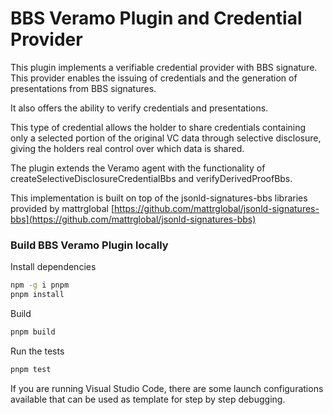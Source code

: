 # BBS Veramo Plugin and Credential Provider

This plugin implements a verifiable credential provider with BBS signature.
This provider enables the issuing of credentials and the generation of presentations from BBS signatures.

It also offers the ability to verify credentials and presentations. 

This type of credential allows the holder to share credentials containing only a selected portion of the original VC data through selective disclosure, giving the holders real control over which data is shared.

The plugin extends the Veramo agent with the functionality of createSelectiveDisclosureCredentialBbs and verifyDerivedProofBbs. 

This implementation is built on top of the jsonld-signatures-bbs libraries provided by mattrglobal [https://github.com/mattrglobal/jsonld-signatures-bbs](https://github.com/mattrglobal/jsonld-signatures-bbs)

### Build BBS Veramo Plugin locally


Install dependencies

```bash
npm -g i pnpm
pnpm install
```

Build

```bash
pnpm build
```

Run the tests

```bash
pnpm test
```


If you are running Visual Studio Code, there are some launch configurations available that can be used as template for
step by step debugging.

